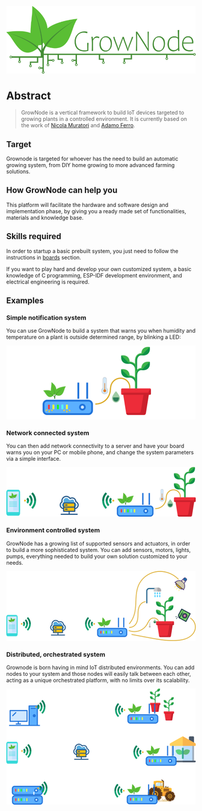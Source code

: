 
<p align="center">
<img src="img/grownode_logo_full.png">
</p>

# Abstract

> GrowNode is a vertical framework to build IoT devices targeted to growing plants in a controlled environment. It is currently based on the work of [Nicola Muratori](https://github.com/ogghst) and [Adamo Ferro](https://github.com/adamoferro). 

## Target

Grownode is targeted for whoever has the need to build an automatic growing system, from DIY home growing to more advanced farming solutions.

## How GrowNode can help you

This platform will facilitate the hardware and software design and implementation phase, by giving you a ready made set of functionalities, materials and knowledge base. 

## Skills required

In order to startup a basic prebuilt system, you just need to follow the instructions in [boards](boards.md) section.

If you want to play hard and develop your own customized system, a basic knowledge of C programming, ESP-IDF development environment, and electrical engineering is required.

## Examples

### Simple notification system

You can use GrowNode to build a system that warns you when humidity and temperature on a plant is outside determined range, by blinking a LED:

![simple configuration](resources/images/easypot1_simple.png)

### Network connected system

You can then add network connectivity to a server and have your board warns you on your PC or mobile phone, and change the system parameters via a simple interface.

![network configuration](resources/images/easypot1_network.png)

### Environment controlled system

GrowNode has a growing list of supported sensors and actuators, in order to build a more sophisticated system. You can add sensors, motors, lights, pumps, everything needed to build your own solution customized to your needs.

![network controlled configuration](resources/images/easypot1_network_full.png)

### Distributed, orchestrated system

Grownode is born having in mind IoT distributed environments. You can add nodes to your system and those nodes will easily talk between each other, acting as a unique orchestrated platform, with no limits over its scalability.

![orchestration](resources/images/easypot1_orchestration.png)